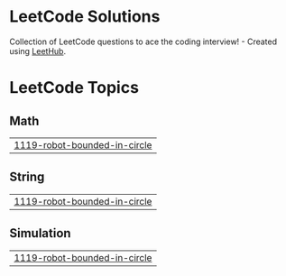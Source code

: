 # LeetCode Solutions
Collection of LeetCode questions to ace the coding interview! - Created using [LeetHub](https://github.com/QasimWani/LeetHub).

<!---LeetCode Topics Start-->
# LeetCode Topics
## Math
|  |
| ------- |
| [1119-robot-bounded-in-circle](https://github.com/Aakartion/LeetCode/tree/master/1119-robot-bounded-in-circle) |
## String
|  |
| ------- |
| [1119-robot-bounded-in-circle](https://github.com/Aakartion/LeetCode/tree/master/1119-robot-bounded-in-circle) |
## Simulation
|  |
| ------- |
| [1119-robot-bounded-in-circle](https://github.com/Aakartion/LeetCode/tree/master/1119-robot-bounded-in-circle) |
<!---LeetCode Topics End-->
